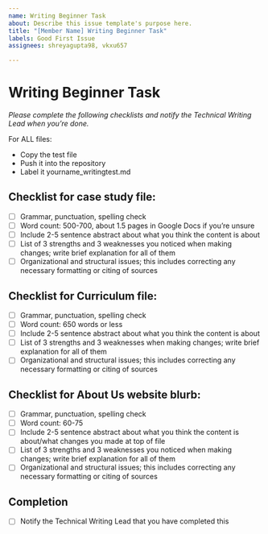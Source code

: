 ```yaml
---
name: Writing Beginner Task
about: Describe this issue template's purpose here.
title: "[Member Name] Writing Beginner Task"
labels: Good First Issue
assignees: shreyagupta98, vkxu657

---
```


# Writing Beginner Task
*Please complete the following checklists and notify the Technical Writing Lead when you’re done.*

For ALL files:
- Copy the test file
- Push it into the repository
- Label it yourname_writingtest.md


## Checklist for case study file:
- [ ] Grammar, punctuation, spelling check
- [ ] Word count: 500-700, about 1.5 pages in Google Docs if you’re unsure
- [ ] Include 2-5 sentence abstract about what you think the content is about
- [ ] List of 3 strengths and 3 weaknesses you noticed when making changes; write brief explanation for all of them
- [ ] Organizational and structural issues; this includes correcting any necessary formatting or citing of sources

## Checklist for **Curriculum** file:
- [ ] Grammar, punctuation, spelling check
- [ ] Word count: 650 words or less
- [ ] Include 2-5 sentence abstract about what you think the content is about
- [ ] List of 3 strengths and 3 weaknesses when making changes; write brief explanation for all of them
- [ ] Organizational and structural issues; this includes correcting any necessary formatting or citing of sources

## Checklist for **About Us** website blurb:
- [ ] Grammar, punctuation, spelling check
- [ ] Word count: 60-75
- [ ] Include 2-5 sentence abstract about what you think the content is about/what changes you made at top of file
- [ ] List of 3 strengths and 3 weaknesses you noticed when making changes; write brief explanation for all of them
- [ ] Organizational and structural issues; this includes correcting any necessary formatting or citing of sources

## Completion
- [ ] Notify the Technical Writing Lead that you have completed this

